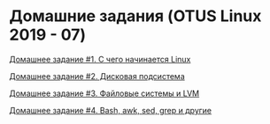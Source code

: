 # Домашние задания (OTUS Linux 2019 - 07)

[Домашнее задание #1. С чего начинается Linux](HW1/)

[Домашнее задание #2. Дисковая подсистема](HW2/)

[Домашнее задание #3. Файловые системы и LVM ](HW3/)

[Домашнее задание #4. Bash, awk, sed, grep и другие  ](HW4/)
